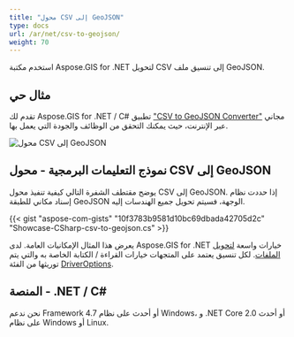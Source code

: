 ```yaml
---
title: "محول CSV إلى GeoJSON"
type: docs
url: /ar/net/csv-to-geojson/
weight: 70
---
```


استخدم مكتبة Aspose.GIS for .NET لتحويل CSV إلى تنسيق ملف GeoJSON.

## **مثال حي**

تقدم لك Aspose.GIS for .NET / C# تطبيق ["CSV to GeoJSON Converter"](https://products.aspose.app/gis/conversion/csv-to-geojson) مجاني عبر الإنترنت، حيث يمكنك التحقق من الوظائف والجودة التي يعمل بها.

![محول CSV إلى GeoJSON](conversion.png)

## **نموذج التعليمات البرمجية - محول CSV إلى GeoJSON**

يوضح مقتطف الشفرة التالي كيفية تنفيذ محول CSV إلى GeoJSON. إذا حددت نظام إسناد مكاني للطبقة GeoJSON الوجهة، فسيتم تحويل جميع الهندسات إليه. 

{{< gist "aspose-com-gists" "10f3783b9581d10bc69dbada42705d2c" "Showcase-CSharp-csv-to-geojson.cs" >}}

يعرض هذا المثال الإمكانيات العامة. لدى Aspose.GIS for .NET خيارات واسعة [لتحويل الملفات](https://docs.aspose.com/gis/net/vector-layers/). لكل تنسيق يعتمد على المتجهات خيارات القراءة / الكتابة الخاصة به والتي يتم توريثها من الفئة [DriverOptions](https://reference.aspose.com/gis/net/aspose.gis/driveroptions).

## **المنصة - .NET / C#**

نحن ندعم Framework 4.7 أو أحدث على نظام Windows، و .NET Core 2.0 أو أحدث على نظام Windows أو Linux.
